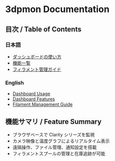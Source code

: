 # 3dpmon Documentation

## 目次 / Table of Contents

### 日本語
- [ダッシュボードの使い方](./ja/dashboard_usage.md)
- [機能一覧](./ja/features.md)
- [フィラメント管理ガイド](./ja/filament_manual.md)

### English
- [Dashboard Usage](./en/dashboard_usage.md)
- [Dashboard Features](./en/features.md)
- [Filament Management Guide](./en/filament_manual.md)

## 機能サマリ / Feature Summary
- ブラウザベースで Clarity シリーズを監視
- カメラ映像と温度グラフによるリアルタイム表示
- 遠隔操作、ファイル管理、通知設定を搭載
- フィラメントスプールの管理と在庫追跡が可能

